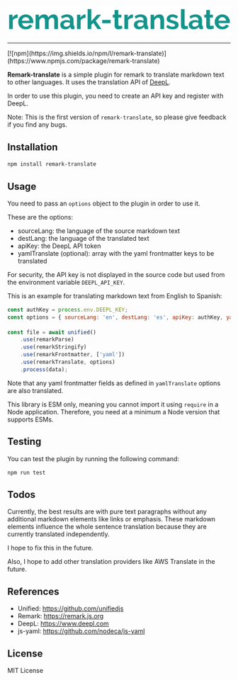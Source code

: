 ![remark-translate logo](./assets/svg/logo-new.svg)
<hr/>
[![npm](https://img.shields.io/npm/l/remark-translate)](https://www.npmjs.com/package/remark-translate)

**Remark-translate** is a simple plugin for remark to translate markdown text to other languages. It uses the
translation API of [DeepL](https://www.deepl.com/).

In order to use this plugin, you need to create an API key and register with DeepL.

Note: This is the first version of `remark-translate`, so please give feedback if you find any bugs.

## Installation

```bash
npm install remark-translate
```

## Usage

You need to pass an `options` object to the plugin in order to use it.

These are the options:

- sourceLang: the language of the source markdown text
- destLang: the language of the translated text
- apiKey: the DeepL API token
- yamlTranslate (optional): array with the yaml frontmatter keys to be translated

For security, the API key is not displayed in the source code but used from the environment
variable `DEEPL_API_KEY`.

This is an example for translating markdown text from English to Spanish:

```js
const authKey = process.env.DEEPL_KEY;
const options = { sourceLang: 'en', destLang: 'es', apiKey: authKey, yamlTranslate: ["title", "description"] };

const file = await unified()
    .use(remarkParse)
    .use(remarkStringify)
    .use(remarkFrontmatter, ['yaml'])
    .use(remarkTranslate, options)
    .process(data);
```

Note that any yaml frontmatter fields as defined in `yamlTranslate` options are also translated.

This library is ESM only, meaning you cannot import it using `require` in a Node application. Therefore, you need
at a minimum a Node version that supports ESMs.

## Testing

You can test the plugin by running the following command:

```bash
npm run test
```

## Todos

Currently, the best results are with pure text paragraphs without any additional markdown elements like links or emphasis.
These markdown elements influence the whole sentence translation because they are currently translated independently.

I hope to fix this in the future.

Also, I hope to add other translation providers like AWS Translate in the future.

## References

- Unified: https://github.com/unifiedjs
- Remark: https://remark.js.org
- DeepL: https://www.deepl.com
- js-yaml: https://github.com/nodeca/js-yaml

## License

MIT License